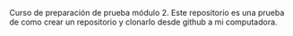 Curso de preparación de prueba módulo 2.
Este repositorio es una prueba de como crear un repositorio y clonarlo desde github a mi computadora.